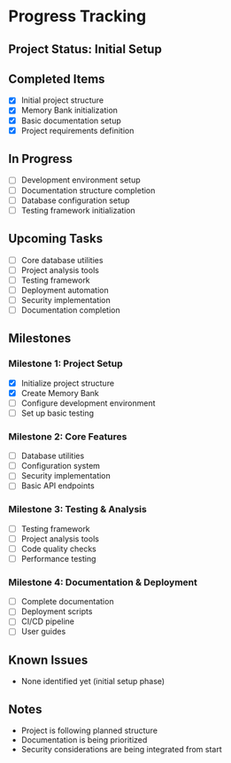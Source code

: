 # Progress Tracking

## Project Status: Initial Setup

## Completed Items
- [x] Initial project structure
- [x] Memory Bank initialization
- [x] Basic documentation setup
- [x] Project requirements definition

## In Progress
- [ ] Development environment setup
- [ ] Documentation structure completion
- [ ] Database configuration setup
- [ ] Testing framework initialization

## Upcoming Tasks
- [ ] Core database utilities
- [ ] Project analysis tools
- [ ] Testing framework
- [ ] Deployment automation
- [ ] Security implementation
- [ ] Documentation completion

## Milestones

### Milestone 1: Project Setup
- [x] Initialize project structure
- [x] Create Memory Bank
- [ ] Configure development environment
- [ ] Set up basic testing

### Milestone 2: Core Features
- [ ] Database utilities
- [ ] Configuration system
- [ ] Security implementation
- [ ] Basic API endpoints

### Milestone 3: Testing & Analysis
- [ ] Testing framework
- [ ] Project analysis tools
- [ ] Code quality checks
- [ ] Performance testing

### Milestone 4: Documentation & Deployment
- [ ] Complete documentation
- [ ] Deployment scripts
- [ ] CI/CD pipeline
- [ ] User guides

## Known Issues
- None identified yet (initial setup phase)

## Notes
- Project is following planned structure
- Documentation is being prioritized
- Security considerations are being integrated from start 